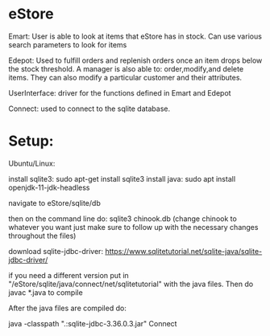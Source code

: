 # eStore
Emart: User is able to look at items that eStore has in stock. Can use various search parameters to look for items

Edepot: Used to fulfill orders and replenish orders once an item drops below the stock threshold. A manager is also able to: order,modify,and delete items. They can also modify a particular customer and their attributes. 

UserInterface: driver for the functions defined in Emart and Edepot

Connect: used to connect to the sqlite database.



# Setup:

Ubuntu/Linux: 

install sqlite3: sudo apt-get install sqlite3
install java: sudo apt install openjdk-11-jdk-headless 

navigate to eStore/sqlite/db

then on the command line do: sqlite3 chinook.db
(change chinook to whatever you want just make sure to follow up with the necessary changes throughout the files)

download sqlite-jdbc-driver: https://www.sqlitetutorial.net/sqlite-java/sqlite-jdbc-driver/

if you need a different version put in "/eStore/sqlite/java/connect/net/sqlitetutorial" with the java files. Then do javac *.java to compile

After the java files are compiled do: 

java -classpath ".:sqlite-jdbc-3.36.0.3.jar" Connect 


